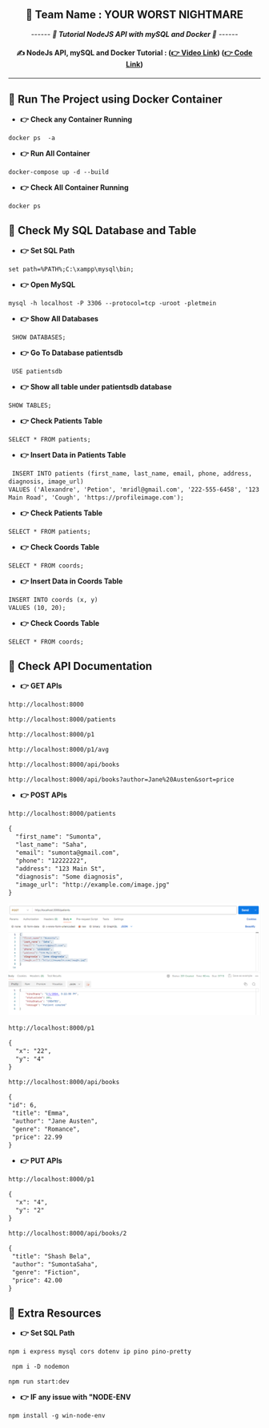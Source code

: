 <div align = "center">

## 🧠 Team Name : YOUR WORST NIGHTMARE

_------ **🧠 Tutorial NodeJS API with mySQL and Docker 🧠** ------_

#### ✍️ NodeJs API, mySQL and Docker Tutorial : **([👉 Video Link](https://youtu.be/8L3zwbnPugs?si=TcPRBw3TfebEBC57))** **([👉 Code Link](https://github.com/getarrays/nodejsapi/blob/master/src/controller/patient.controller.js))**

<hr>
</div>

## 🌲 Run The Project using Docker Container

- **👉 Check any Container Running**

```
docker ps  -a
```

- **👉 Run All Container**

```
docker-compose up -d --build
```

- **👉 Check All Container Running**

```
docker ps
```

## 🌲 Check My SQL Database and Table

- **👉 Set SQL Path**

```
set path=%PATH%;C:\xampp\mysql\bin;
```

- **👉 Open MySQL**

```
mysql -h localhost -P 3306 --protocol=tcp -uroot -pletmein
```

- **👉 Show All Databases**

```
 SHOW DATABASES;
```

- **👉 Go To Database patientsdb**

```
 USE patientsdb
```

- **👉 Show all table under patientsdb database**

```
SHOW TABLES;
```

- **👉 Check Patients Table**

```
SELECT * FROM patients;
```

- **👉 Insert Data in Patients Table**

```
 INSERT INTO patients (first_name, last_name, email, phone, address, diagnosis, image_url)
VALUES ('Alexandre', 'Petion', 'mridl@gmail.com', '222-555-6458', '123 Main Road', 'Cough', 'https://profileimage.com');
```

- **👉 Check Patients Table**

```
SELECT * FROM patients;
```

- **👉 Check Coords Table**

```
SELECT * FROM coords;
```

- **👉 Insert Data in Coords Table**

```
INSERT INTO coords (x, y)
VALUES (10, 20);
```

- **👉 Check Coords Table**

```
SELECT * FROM coords;
```

## 🌲 Check API Documentation

- **👉 GET APIs**

```
http://localhost:8000
```

```
http://localhost:8000/patients
```

```
http://localhost:8000/p1
```

```
http://localhost:8000/p1/avg
```
```
http://localhost:8000/api/books
```

```
http://localhost:8000/api/books?author=Jane%20Austen&sort=price
```


- **👉 POST APIs**

```
http://localhost:8000/patients
```

```
{
  "first_name": "Sumonta",
  "last_name": "Saha",
  "email": "sumonta@gmail.com",
  "phone": "12222222",
  "address": "123 Main St",
  "diagnosis": "Some diagnosis",
  "image_url": "http://example.com/image.jpg"
}
```

![Alt text](image.png)

```
http://localhost:8000/p1
```
```
{
  "x": "22",
  "y": "4"
}
```
```
http://localhost:8000/api/books
```

```
{
"id": 6,
 "title": "Emma",
 "author": "Jane Austen",
 "genre": "Romance",
 "price": 22.99
}
```

- **👉 PUT APIs**

```
http://localhost:8000/p1
```
```
{
  "x": "4",
  "y": "2"
}
```
```
http://localhost:8000/api/books/2
```
```
{
 "title": "Shash Bela",
 "author": "SumontaSaha",
 "genre": "Fiction",
 "price": 42.00
}
```

## 🌲 Extra Resources

- **👉 Set SQL Path**

```
npm i express mysql cors dotenv ip pino pino-pretty
```

```
 npm i -D nodemon
```

```
npm run start:dev
```

- **👉 IF any issue with "NODE-ENV**

```
npm install -g win-node-env
```
